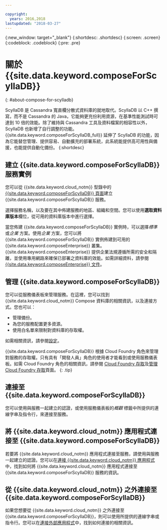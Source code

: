 ```yaml
---

copyright:
  years: 2016,2018
lastupdated: "2018-03-27"
---
```


{:new_window: target="_blank"}
{:shortdesc: .shortdesc}
{:screen: .screen}
{:codeblock: .codeblock}
{:pre: .pre}

# 關於 {{site.data.keyword.composeForScyllaDB}}
{: #about-compose-for-scylladb}

ScyllaDB 是 Cassandra 寬直欄分散式資料庫的就地取代。ScyllaDB 以 C++ 撰寫，而不是 Cassandra 的 Java，它能夠更充份利用資源，在基準性能測試時可達到 10 倍的效能。除了維持與 Cassandra 工具及資料檔案的相容性以外，ScyllaDB 也新增了自行調整的功能。{{site.data.keyword.composeForScyllaDB_full}} 延伸了 ScyllaDB 的功能，因為它能替您管理、提供容易、自動擴充的部署系統，此系統能提供高可用性與備援，也能提供自動化備份。
{:shortdesc}

## 建立 {{site.data.keyword.composeForScyllaDB}} 服務實例

您可以從 {{site.data.keyword.cloud_notm}} 型錄中的 [{{site.data.keyword.composeForScyllaDB}} 頁面](https://console.{DomainName}/catalog/services/compose-for-scylladb/)建立 {{site.data.keyword.composeForScyllaDB}} 服務。

選擇服務名稱，以及要在其中佈建服務的地區、組織和空間。您可以使用**選取資料庫版本**欄位，從可用的資料庫版本中進行選擇。

當您佈建 {{site.data.keyword.composeForScyllaDB}} 實例時，可以選擇*標準* 或*企業* 方案。使用*企業* 方案，您可以將 {{site.data.keyword.composeForScyllaDB}} 實例佈建到可用的 {{site.data.keyword.composeEnterprise}} 叢集。{{site.data.keyword.composeEnterprise}} 提供企業法規遵循所需的安全和隔離，並使用專用網路來確保已部署之資料庫的效能。如需詳細資料，請參閱 [{{site.data.keyword.composeEnterprise}} 文件](/docs/services/ComposeEnterprise/index.html)。

## 管理 {{site.data.keyword.composeForScyllaDB}}

您可以從服務儀表板來管理服務。在這裡，您可以找到 {{site.data.keyword.cloud_notm}} Compose 資料庫的相關資訊，以及連接方式。您也可以：

- 管理備份。
- 為您的服務配置更多資源。 
- 使用白名單來限制對資料庫的存取權。 

如需相關資訊，請參閱[設定](./dashboard-settings.html)。

{{site.data.keyword.composeForScyllaDB}} 根據 Cloud Foundry 角色來管理對服務的存取權。只有具有「開發人員」角色的使用者才能看到或使用服務儀表板。如需 Cloud Foundry 角色的相關資訊，請參閱 [Cloud Foundry 存取](https://console.{DomainName}/docs/iam/cfaccess.html#cfaccess)及[管理 Cloud Foundry 存取](https://console.{DomainName}/docs/iam/mngcf.html#mngcf)頁面。
{: .tip}

## 連接至 {{site.data.keyword.composeForScyllaDB}}

您可以使用與服務一起建立的認證，或使用服務儀表板的*概觀* 標籤中所提供的連線字串及指令行，來連接至服務。

## 將 {{site.data.keyword.cloud_notm}} 應用程式連接至 {{site.data.keyword.composeForScyllaDB}}

若要將 {{site.data.keyword.cloud_notm}} 應用程式連接至服務，請使用與服務一起建立的認證。您可以在[連接 {{site.data.keyword.cloud_notm}} 應用程式](./connecting-bluemix-app.html)中，找到如何將 {{site.data.keyword.cloud_notm}} 應用程式連接至 {{site.data.keyword.composeForScyllaDB}} 服務的資訊。

## 從 {{site.data.keyword.cloud_notm}} 之外連接至 {{site.data.keyword.composeForScyllaDB}}

如果您想要從 {{site.data.keyword.cloud_notm}} 之外連接至 {{site.data.keyword.composeForScyllaDB}}，則可以使用所提供的連線字串或指令行。您可以在[連接外部應用程式](./connecting-external.html)中，找到如何連接的相關資訊。
